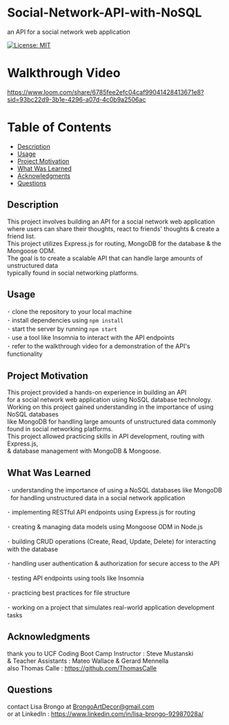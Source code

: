   # Social-Network-API-with-NoSQL
  
  an API for a social network web application

  [![License: MIT](https://img.shields.io/badge/License-MIT-yellow.svg)](https://opensource.org/licenses/MIT)

  # Walkthrough Video

  https://www.loom.com/share/6785fee2efc04caf99041428413671e8?sid=93bc22d9-3b1e-4296-a07d-4c0b9a2506ac

  # Table of Contents

  * [Description](#description)
  * [Usage](#usage)
  * [Project Motivation](#project-motivation)
  * [What Was Learned](#what-was-learned)
  * [Acknowledgments](#acknowledgments)
  * [Questions](#questions)
  
  ## Description

  This project involves building an API for a social network web application <br>
  where users can share their thoughts, react to friends' thoughts & create a friend list. <br>
  This project utilizes Express.js for routing, MongoDB for the database & the Mongoose ODM. <br>
  The goal is to create a scalable API that can handle large amounts of unstructured data <br>
  typically found in social networking platforms. 
  
  ## Usage 

   ･ clone the repository to your local machine <br>
   ･ install dependencies using `npm install` <br>
   ･ start the server by running `npm start` <br>
   ･ use a tool like Insomnia to interact with the API endpoints <br>
   ･ refer to the walkthrough video for a demonstration of the API's functionality

  ## Project Motivation

  This project provided a hands-on experience in building an API <br>
  for a social network web application using NoSQL database technology. <br>
  Working on this project gained understanding in the importance of using NoSQL databases <br>
  like MongoDB for handling large amounts of unstructured data commonly found in social networking platforms. <br>
  This project allowed practicing skills in API development, routing with Express.js, <br>
  & database management with MongoDB & Mongoose. 
  
  ## What Was Learned

  ･ understanding the importance of using a NoSQL databases like MongoDB <br>
  &nbsp; for handling unstructured data in a social network application

  ･ implementing RESTful API endpoints using Express.js for routing

  ･ creating & managing data models using Mongoose ODM in Node.js

  ･ building CRUD operations (Create, Read, Update, Delete) for interacting with the database

  ･ handling user authentication & authorization for secure access to the API

  ･ testing API endpoints using tools like Insomnia

  ･ practicing best practices for file structure

  ･ working on a project that simulates real-world application development tasks

  ## Acknowledgments

  thank you to UCF Coding Boot Camp Instructor : Steve Mustanski <br>
  & Teacher Assistants : Mateo Wallace & Gerard Mennella <br>
  also Thomas Calle : https://github.com/ThomasCalle
 
  ## Questions

  contact Lisa Brongo at BrongoArtDecor@gmail.com <br>
  or at LinkedIn : https://www.linkedin.com/in/lisa-brongo-92987028a/


